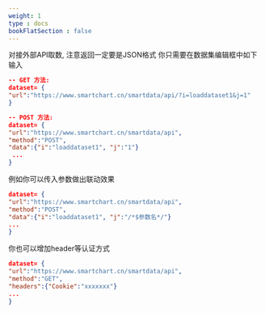 ```yaml
---
weight: 1
type : docs
bookFlatSection : false
---
```


对接外部API取数, 注意返回一定要是JSON格式
你只需要在数据集编辑框中如下输入
```json
-- GET 方法:
dataset= {
"url":"https://www.smartchart.cn/smartdata/api/?i=loaddataset1&j=1"
}

-- POST 方法:
dataset= {
"url":"https://www.smartchart.cn/smartdata/api",
"method":"POST",
"data":{"i":"loaddataset1", "j":"1"}
 ...
}

```

例如你可以传入参数做出联动效果

 ```json
dataset= {
"url":"https://www.smartchart.cn/smartdata/api",
"method":"POST",
"data":{"i":"loaddataset1", "j":"/*$参数名*/"}
 ...
}
```

你也可以增加header等认证方式

 ```json
dataset= {
"url":"https://www.smartchart.cn/smartdata/api",
"method":"GET",
"headers":{"Cookie":"xxxxxxx"}
 ...
}
```